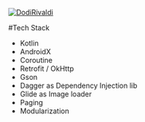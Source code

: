[![DodiRivaldi](https://circleci.com/gh/DodiRivaldi/android-capstoneproject-dicoding.svg?style=svg)](https://circleci.com/gh/DodiRivaldi/android-capstoneproject-dicoding)

#Tech Stack

- Kotlin
- AndroidX
- Coroutine
- Retrofit / OkHttp
- Gson
- Dagger as Dependency Injection lib
- Glide as Image loader
- Paging
- Modularization

